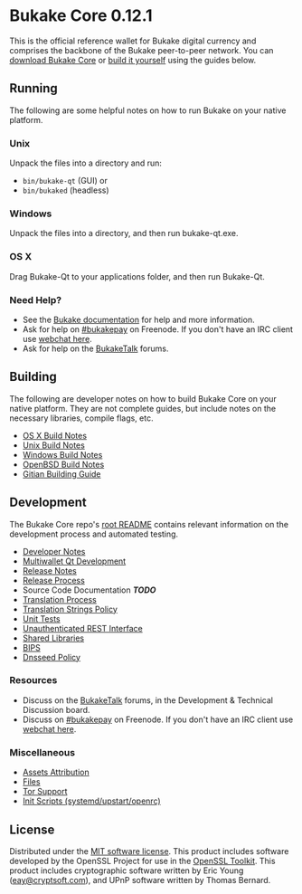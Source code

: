 Bukake Core 0.12.1
=====================

This is the official reference wallet for Bukake digital currency and comprises the backbone of the Bukake peer-to-peer network. You can [download Bukake Core](https://www.bukake.org/downloads/) or [build it yourself](#building) using the guides below.

Running
---------------------
The following are some helpful notes on how to run Bukake on your native platform.

### Unix

Unpack the files into a directory and run:

- `bin/bukake-qt` (GUI) or
- `bin/bukaked` (headless)

### Windows

Unpack the files into a directory, and then run bukake-qt.exe.

### OS X

Drag Bukake-Qt to your applications folder, and then run Bukake-Qt.

### Need Help?

* See the [Bukake documentation](https://bukakepay.atlassian.net/wiki/display/DOC)
for help and more information.
* Ask for help on [#bukakepay](http://webchat.freenode.net?channels=bukakepay) on Freenode. If you don't have an IRC client use [webchat here](http://webchat.freenode.net?channels=bukakepay).
* Ask for help on the [BukakeTalk](https://bukaketalk.org/) forums.

Building
---------------------
The following are developer notes on how to build Bukake Core on your native platform. They are not complete guides, but include notes on the necessary libraries, compile flags, etc.

- [OS X Build Notes](build-osx.md)
- [Unix Build Notes](build-unix.md)
- [Windows Build Notes](build-windows.md)
- [OpenBSD Build Notes](build-openbsd.md)
- [Gitian Building Guide](gitian-building.md)

Development
---------------------
The Bukake Core repo's [root README](/README.md) contains relevant information on the development process and automated testing.

- [Developer Notes](developer-notes.md)
- [Multiwallet Qt Development](multiwallet-qt.md)
- [Release Notes](release-notes.md)
- [Release Process](release-process.md)
- Source Code Documentation ***TODO***
- [Translation Process](translation_process.md)
- [Translation Strings Policy](translation_strings_policy.md)
- [Unit Tests](unit-tests.md)
- [Unauthenticated REST Interface](REST-interface.md)
- [Shared Libraries](shared-libraries.md)
- [BIPS](bips.md)
- [Dnsseed Policy](dnsseed-policy.md)

### Resources
* Discuss on the [BukakeTalk](https://bukaketalk.org/) forums, in the Development & Technical Discussion board.
* Discuss on [#bukakepay](http://webchat.freenode.net/?channels=bukakepay) on Freenode. If you don't have an IRC client use [webchat here](http://webchat.freenode.net/?channels=bukakepay).

### Miscellaneous
- [Assets Attribution](assets-attribution.md)
- [Files](files.md)
- [Tor Support](tor.md)
- [Init Scripts (systemd/upstart/openrc)](init.md)

License
---------------------
Distributed under the [MIT software license](http://www.opensource.org/licenses/mit-license.php).
This product includes software developed by the OpenSSL Project for use in the [OpenSSL Toolkit](https://www.openssl.org/). This product includes
cryptographic software written by Eric Young ([eay@cryptsoft.com](mailto:eay@cryptsoft.com)), and UPnP software written by Thomas Bernard.
